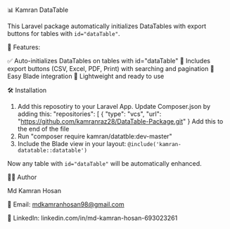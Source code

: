 📊 Kamran DataTable

This Laravel package automatically initializes DataTables with export buttons for tables with `id="dataTable"`.

🚀 Features:

✅ Auto-initializes DataTables on tables with id="dataTable"
📁 Includes export buttons (CSV, Excel, PDF, Print) with searching and pagination
🎨 Easy Blade integration
🔌 Lightweight and ready to use

🛠 Installation

1. Add this reposotiry to your Laravel App. Update Composer.json by adding this:
   "repositories": [
    {
        "type": "vcs",
        "url": "https://github.com/kamranraz28/DataTable-Package.git"
    }
Add this to the end of the file
3. Run "composer require kamran/datatble:dev-master"
4. Include the Blade view in your layout: `@include('kamran-datatable::datatable')`

Now any table with `id="dataTable"` will be automatically enhanced.

👨‍💻 Author

Md Kamran Hosan

📧 Email: mdkamranhosan98@gmail.com

🔗 LinkedIn: linkedin.com/in/md-kamran-hosan-693023261
